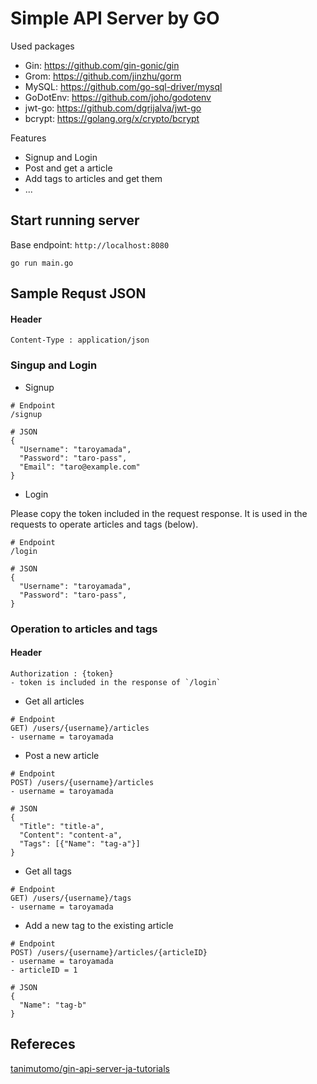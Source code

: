 # Simple API Server by GO
Used packages
- Gin: https://github.com/gin-gonic/gin
- Grom: https://github.com/jinzhu/gorm
- MySQL: https://github.com/go-sql-driver/mysql
- GoDotEnv: https://github.com/joho/godotenv
- jwt-go: https://github.com/dgrijalva/jwt-go
- bcrypt: https://golang.org/x/crypto/bcrypt

Features
- Signup and Login
- Post and get a article
- Add tags to articles and get them
- ...


## Start running server
Base endpoint: `http://localhost:8080`

```
go run main.go
```

## Sample Requst JSON
#### Header
```
Content-Type : application/json
```

### Singup and Login
- Signup
```
# Endpoint
/signup

# JSON
{
  "Username": "taroyamada",
  "Password": "taro-pass",
  "Email": "taro@example.com"
}
```

- Login

Please copy the token included in the request response. It is used in the requests to operate articles and tags (below).
```
# Endpoint
/login

# JSON
{
  "Username": "taroyamada",
  "Password": "taro-pass",
}
```

### Operation to articles and tags
#### Header
```
Authorization : {token}
- token is included in the response of `/login`
```

- Get all articles
```
# Endpoint
GET) /users/{username}/articles
- username = taroyamada
```

- Post a new article
```
# Endpoint
POST) /users/{username}/articles
- username = taroyamada

# JSON
{
  "Title": "title-a",
  "Content": "content-a",
  "Tags": [{"Name": "tag-a"}]
}
```

- Get all tags
```
# Endpoint
GET) /users/{username}/tags
- username = taroyamada
```

- Add a new tag to the existing article
```
# Endpoint
POST) /users/{username}/articles/{articleID}
- username = taroyamada
- articleID = 1

# JSON
{
  "Name": "tag-b"
}
```


## Refereces
[tanimutomo/gin-api-server-ja-tutorials](https://github.com/tanimutomo/gin-api-server-ja-tutorials)